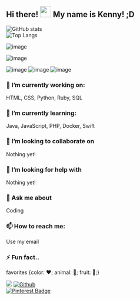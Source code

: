 ## Hi there! <img src="https://raw.githubusercontent.com/MartinHeinz/MartinHeinz/master/wave.gif" width="30px"> My name is Kenny! ;D

<!-- **KennyOliver/KennyOliver** is a ✨ _special_ ✨ repository because its `README.md` (this file) appears on your GitHub profile. -->

![GitHub stats](https://github-readme-stats.vercel.app/api?username=KennyOliver&show_icons=true&hide_border=true&theme=radical)
<br>
![Top Langs](https://github-readme-stats.vercel.app/api/top-langs/?username=KennyOliver&hide_border=true&theme=radical&layout=compact)

![image](https://forthebadge.com/images/badges/built-with-love.svg)
<!--![image](https://forthebadge.com/images/badges/built-with-swag.svg)-->
![image](https://forthebadge.com/images/badges/contains-tasty-spaghetti-code.svg)
<!--![image](https://forthebadge.com/images/badges/made-with-python.svg)-->
![image](https://forthebadge.com/images/badges/made-with-markdown.svg)
![image](https://forthebadge.com/images/badges/powered-by-black-magic.svg)
![image](https://forthebadge.com/images/badges/it-works-why.svg)
<!--![image](https://forthebadge.com/images/badges/works-on-my-machine.svg)-->
<!--![image](https://forthebadge.com/images/badges/powered-by-pull-requests.svg)
![image](https://forthebadge.com/images/badges/powered-by-water.svg)
![image](https://forthebadge.com/images/badges/uses-brains.svg)
![image](https://forthebadge.com/images/badges/uses-html.svg)
![image](https://forthebadge.com/images/badges/uses-css.svg)
![image](https://forthebadge.com/images/badges/uses-js.svg)-->

<!--![image](https://forthebadge.com/images/badges/built-with-love.svg)
![image](https://forthebadge.com/images/badges/built-by-developers.svg)
![image](https://forthebadge.com/images/badges/contains-tasty-spaghetti-code.svg)
![image](https://forthebadge.com/images/badges/contains-breadcrumbs.svg)
![image](https://forthebadge.com/images/badges/contains-cat-gifs.svg)
![image](https://forthebadge.com/images/badges/ctrl-c-ctrl-v.svg)
![image](https://forthebadge.com/images/badges/designed-in-etch-a-sketch.svg)
![image](https://forthebadge.com/images/badges/designed-in-ms-paint.svg)
![image](https://forthebadge.com/images/badges/fixed-bugs.svg)
![image](https://forthebadge.com/images/badges/built-with-swag.svg)
![image](https://forthebadge.com/images/badges/built-with-resentment.svg)
![image](https://forthebadge.com/images/badges/built-with-science.svg)
![image](https://forthebadge.com/images/badges/ages-12.svg)
![image](https://forthebadge.com/images/badges/built-for-android.svg)
![image](https://forthebadge.com/images/badges/made-with-python.svg)
![image](https://forthebadge.com/images/badges/made-with-markdown.svg)
![image](https://forthebadge.com/images/badges/made-with-javascript.svg)
![image](https://forthebadge.com/images/badges/made-with-swift.svg)
![image](https://forthebadge.com/images/badges/powered-by-black-magic.svg)
![image](https://forthebadge.com/images/badges/makes-people-smile.svg)
![image](https://forthebadge.com/images/badges/fo-real.svg)
![image](https://forthebadge.com/images/badges/for-robots.svg)
![image](https://forthebadge.com/images/badges/for-you.svg)
![image](https://forthebadge.com/images/badges/it-works-why.svg)
![image](https://forthebadge.com/images/badges/powered-by-coders-sweat.svg)
![image](https://forthebadge.com/images/badges/powered-by-responsibility.svg)
![image](https://forthebadge.com/images/badges/powered-by-oxygen.svg)
![image](https://forthebadge.com/images/badges/powered-by-overtime.svg)
![image](https://forthebadge.com/images/badges/powered-by-pull-requests.svg)
![image](https://forthebadge.com/images/badges/powered-by-water.svg)
![image](https://forthebadge.com/images/badges/powered-by-flux-capacitor.svg)
![image](https://forthebadge.com/images/badges/powered-by-jeffs-keyboard.svg)
![image](https://forthebadge.com/images/badges/uses-badges.svg)
![image](https://forthebadge.com/images/badges/uses-brains.svg)
![image](https://forthebadge.com/images/badges/uses-html.svg)
![image](https://forthebadge.com/images/badges/uses-css.svg)
![image](https://forthebadge.com/images/badges/uses-js.svg)
![image](https://forthebadge.com/images/badges/validated-html5.svg)
![image](https://forthebadge.com/images/badges/works-on-my-machine.svg)-->

### 🔭 I’m currently working on:
HTML, CSS, Python, Ruby, SQL
### 🌱 I’m currently learning:
Java, JavaScript, PHP, Docker, Swift
### 👯 I’m looking to collaborate on
Nothing yet!
### 🤔 I’m looking for help with
Nothing yet!
### 💬 Ask me about
Coding
### 📫 How to reach me:
Use my email
### ⚡️ Fun fact..
favorites {color: ❤️; animal: 🐞; fruit: 🍓;}

![](https://visitor-badge.laobi.icu/badge?page_id=KennyOliver.KennyOliver)
[![Github](https://img.shields.io/github/followers/KennyOliver?label=Follow&style=social)](https://github.com/KennyOliver)
<br>
[![Pinterest Badge](https://img.shields.io/badge/@KennyTheOlive-ff0000?style=flat&logo=pinterest&logoColor=white&link=https://www.pinterest.com/KennyTheOlive)](https://www.pinterest.com/KennyTheOlive)

<!--![GitHub forks](https://img.shields.io/github/forks/USER/REPOSITORY?style=social)
![GitHub watchers](https://img.shields.io/github/watchers/USER/REPOSITORY?style=social)
![GitHub followers](https://img.shields.io/github/followers/USER?style=social)
![GitHub repo size](https://img.shields.io/github/repo-size/USER/REPOSITORY?style=plastic)
![GitHub language count](https://img.shields.io/github/languages/count/USER/REPOSITORY?style=plastic)
![GitHub top language](https://img.shields.io/github/languages/top/USER/REPOSITORY?style=plastic)
![GitHub last commit](https://img.shields.io/github/last-commit/USER/REPOSITORY?color=red&style=plastic)-->
